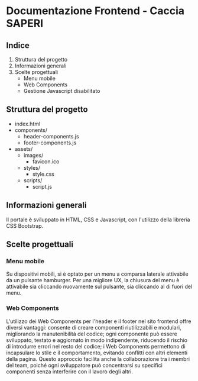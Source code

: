 # Documentazione Frontend - Caccia SAPERI

## Indice

1. Struttura del progetto
2. Informazioni generali
3. Scelte progettuali
    - Menu mobile
    - Web Components
    - Gestione Javascript disabilitato

## Struttura del progetto

- index.html
- components/
    - header-components.js
    - footer-components.js
- assets/
    - images/
        - favicon.ico
    - styles/
        - style.css
    - scripts/
        - script.js


## Informazioni generali

Il portale è sviluppato in HTML, CSS e Javascript, con l'utilizzo della libreria CSS Bootstrap.

## Scelte progettuali

### Menu mobile

Su dispositivi mobili, si è optato per un menu a comparsa laterale attivabile da un pulsante hamburger.
Per una migliore UX, la chiusura del menu è attivabile sia cliccando nuovamente sul pulsante, sia cliccando al di fuori del menu.

### Web Components

L'utilizzo dei Web Components per l'header e il footer nel sito frontend offre diversi vantaggi: consente di creare componenti riutilizzabili e modulari, migliorando la manutenibilità del codice; ogni componente può essere sviluppato, testato e aggiornato in modo indipendente, riducendo il rischio di introdurre errori nel resto del codice; i Web Components permettono di incapsulare lo stile e il comportamento, evitando conflitti con altri elementi della pagina. Questo approccio facilita anche la collaborazione tra i membri del team, poiché ogni sviluppatore può concentrarsi su specifici componenti senza interferire con il lavoro degli altri.

<!-- TODO:
### Gestione Javascript disabilitato

Per garantire una migliore esperienza utente, è stato implementato un sistema di fallback per la visualizzazione del sito quando il Javascript è disabilitato, utilizzando il tag `<noscript>` per i contenuti dinamici, quali i web components. Questo approccio consente di garantire una visualizzazione completa del sito anche in presenza di limitazioni imposte dall'utente. Inoltre, permette di mantenere un'indicizzazione completa del sito da parte dei motori di ricerca.
-->